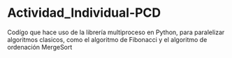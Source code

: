 # Actividad_Individual-PCD
Codígo que hace uso de la librería multiproceso en Python, para paralelizar algoritmos clasicos, 
como el algoritmo de Fibonacci y el algoritmo de ordenación MergeSort
